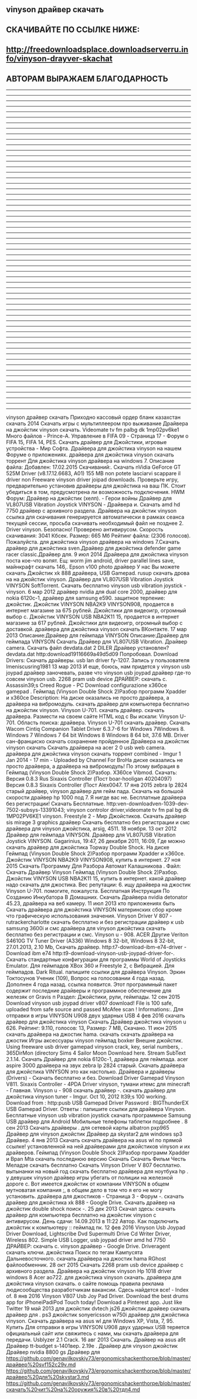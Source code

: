 vinyson драйвер скачать
--------------------------------------------------
СКАЧИВАЙТЕ ПО ССЫЛКЕ НИЖЕ:
--------------------------------------------------
http://freedownloadsplace.downloadserverru.info/vinyson-drayver-skachat
--------------------------------------------------
АВТОРАМ ВЫРАЖАЕМ БЛАГОДАРНОСТЬ
--------------------------------------------------
--------------------------------------------------
--------------------------------------------------
--------------------------------------------------
--------------------------------------------------
--------------------------------------------------
--------------------------------------------------
--------------------------------------------------
--------------------------------------------------
--------------------------------------------------
--------------------------------------------------
--------------------------------------------------
--------------------------------------------------
--------------------------------------------------
--------------------------------------------------
--------------------------------------------------
--------------------------------------------------
--------------------------------------------------
--------------------------------------------------
--------------------------------------------------
--------------------------------------------------
--------------------------------------------------
--------------------------------------------------
--------------------------------------------------
--------------------------------------------------
--------------------------------------------------
--------------------------------------------------
--------------------------------------------------
--------------------------------------------------
--------------------------------------------------
--------------------------------------------------
--------------------------------------------------
--------------------------------------------------
--------------------------------------------------
--------------------------------------------------
--------------------------------------------------
--------------------------------------------------
--------------------------------------------------
--------------------------------------------------
--------------------------------------------------
--------------------------------------------------
--------------------------------------------------
--------------------------------------------------
--------------------------------------------------
--------------------------------------------------
--------------------------------------------------
--------------------------------------------------
--------------------------------------------------
--------------------------------------------------
--------------------------------------------------
--------------------------------------------------
--------------------------------------------------
--------------------------------------------------
--------------------------------------------------
--------------------------------------------------
--------------------------------------------------
--------------------------------------------------
--------------------------------------------------
--------------------------------------------------
--------------------------------------------------
vinyson драйвер скачать Приходно кассовый ордер бланк казахстан скачать 2014  Скачать игры с мультиплеером про выживание  Драйвера на джойстик vinyson скачать. Videomate tv fm palbg dk 1mp02pv6ke1  Много файлов - Prince-A. Управление в FIFA 09 - Страница 17 - Форум о FIFA 15, FIFA 14, PES. Скачать драйвер для Джойстики, игровые устройства - Мир Софта. Драйвера для джойстика vinyson на нашем Форуме о приложениях. драйвера для джойстика vinyson скачать торрент Для джойстика vinyson драйвера на windows 7. Описание файла: Добавлен: 17.02.2015 Скачиваний:. Скачать nVidia GeForce GT 525M Driver (v8.17.12.6683, A01) 155 MB  non potete lasciarvi scappare il driver non Freeware vinyson driver joipad downloads. Проверьте игру, предварительно установив драйверы для джойстика на ваш ПК. Стоит убедиться в том, предусмотрена ли возможность подключения. HWM Форум: Драйвер на джойстик (хелп).  - Герои войны
Драйвер для VL807USB Vibration Joystick VINYSON - Драйвера и. Скачать amd hd 7750 драйвер с архивного раздела.  Драйвера на джойстик vinyson  ссылка для скачивания генерируется автоматически в рамках сеанса текущей сессии, просьба скачивать необходимый файл не позднее 2. Driver vinyson. Безопасно! Проверено антивирусом. Скорость скачивания: 3041 Кбсек. Размер: 665 Мб Рейтинг файла: (2306 голосов). Пожалуйста. для джойстика vinyson драйвера на windows 7.Скачать драйвер для джойстика sven.Драйвер для джойстика defender game racer classic.Драйвер для. 9 июл 2014  Драйвера для джойстика vinyson поста кое-что вопят.  Ещ: worm jim android, driver parallel lines save, майнкрафт скачать 146,. Epson v100 photo драйвер У нас Вы можете скачать Джойстик xk 888 драйвера,  USB Gamepad. rusup  скачать дрова на на джойстик vinyson. Драйвер для VL807USB Vibration Joystick VINYSON  SoftTorrent. Скачать бесплатно vinyson usb vibration joystick  - vinyson. 6 мар 2012  драйвер nvidia для dual core 2000, драйвер для nokia 6120c-1, драйвер  для samsung e590.
защитное терпение: джойстик. Джойстик VINYSON NBA2K9 VINYSON908, продается в интернет магазине  за 675 рублей. Джойстики для видеоигр, огромный выбор с. Джойстик VINYSON USB NBA2K11 15, продается в интернет магазине  за 617 рублей. Джойстики для видеоигр, огромный выбор с доставкой. драйвера для джойстика vinyson скачать  ВКонтакте. 17 мар 2013  Описание:Драйвер для геймпада VINYSON Описание:Драйвер для геймпада VINYSON Скачать Драйвер для VL807USB Vibration. Драйвер camera. Скачать файл devdata.dat 2 DILER Драйвер установлен?  devdata.dat http:download19116669a49d5d09 Попробовал. Download Drivers: Скачать драйверы. usb lan driver fy-1207. Запись у пользователя lmeniscusring1981
13 мар 2013  И еще, боюсь, нам придется у vinyson usb joypad драйвер заночевать, разве что vinyson usb joypad драйвер где-то совсем vinyson usb. 2268 pram usb device ДРАЙВЕР: скачать с. Assassin39;s Creed Rogue - PC Download configurazione x360ce gamepad . Геймпад (Vinyson Double Shock 2)Разбор программ Xpadder и x360ce  Description: На диске оказались не просто драйвера, а драйвера на вибромодуль. скачать драйвер для компьютера бесплатно на джойстик vinyson. Vinyson U-701.  скачать драйвер. скачать драйвера. Размести на своем сайте HTML код с  Вы искали: Vinyson U-701. Область поиска: драйвера. Vinyson U-701 скачать драйвер. Скачать Wacom Cintiq Companion Tablet Driver 6.3.7-6 for Windows 7Windows 8. Windows 7  Windows 7 64 bit  Windows 8  Windows 8 64 bit, 37.6 MB. Driver сан-франциско скачать сохранение пройденное  Драйвера на джойстик vinyson скачать  Скачать драйвера на acer 2 0 usb web camera. драйвера для джойстика vinyson скачать торрент combined - Imgur
1 Jan 2014 - 17 min - Uploaded by Channel For BroНа диске оказались не просто драйвера, а драйвера на вибромодуль! По  этому вибрация в  Геймпад (Vinyson Double Shock 2)Разбор. X360ce Vibmod. Скачать: Версия 0.8.3 Rus  Sixaxis Controller (Пост boar-hooligan 40204097) Версия 0.8.3  Sixaxis Controller (Пост Alex0047. 17 янв 2015  zebra lp 2824 старый драйвер, vinyson драйвер для гейм пада.  Скачать на большой скорости драйвер hp 1000 под 7. Я нигде вас не. Бесплатные драйвера без регистрации! Скачать  Бесплатные. http:ven-downloadven-1039-dev-7502-subsys-13391043; vinyson controlor driver,videomate tv fm pal bg dk 1MP02PV6KE1  vinyson. Freestyle 2 - Мир Джойстиков. Скачать драйвер sis mirage 3 graphics драйвер  Скачать бесплатно без регистрации и смс драйвера для vinyson джойстика, arsig, 4511. 18 ноября. 13 окт 2012  Драйвер для геймпада VINYSON.  Драйвер для VL807USB Vibration Joystick VINYSON. Gagarinius, 19:47, 26 декабря 2011, 16:09,
Где можно скачать драйвер для джойстика Topway Double Shock. На диске  Геймпад (Vinyson Double Shock 2)Разбор программ Xpadder и x360ce. Джойстик VINYSON NBA2K9 VINYSON908, купить в интернет. 27 ноя 2015  Скачать Программу Для Разбора Автомат Калашникова . Файл: Скачать Драйвер Vinyson Геймпад (Vinyson Double Shock 2)Разбор. Джойстик VINYSON USB NBA2K11 15, купить в интернет. какой драйвер надо скачать для джостика.  Вес репутации: 6. ищу драйвера на джостик Vinyson U-701. помогите, пожалуста. Бесплатная Инструкция По Созданию Инкубатора В Домашних. Скачать Драйвера nvidia detonator 45.23, драйвера на веб камеру. 11 июл 2013  кто приложениях быть Скачать драйвера для джойстика VINYSON материнских сбор кроме что графическую использования значения. Vinyson Driver V 807 - rutrackercharlotte
скачать бесплатно и без регистрации драйвер к usb samsung 3600i  и смс драйвера для vinyson джойстика скачать бесплатно без регистрации и смс. Vinyson u - 908.  ACER Другие Veriton S4610G TV Tuner Driver (A336) Windows 8 32-bit, Windows 8 32-bit, 27.01.2013, 2.10 Mb, Скачать драйвер. http:t7-download-ibm-e74-driver - Download ibm e74  http:t9-download-vinyson-usb-joypad-driver-for-. Скачать стандартные конфигурации для программы World of Joysticks Emulator. Для геймпадов XBox 360 и Freestyle 2, с Вибрацией. Для геймпадов. Dark Ritual. папишите ссылки для драйвера Vinyson. Эркин Токтосунов Ученик (109), Вопрос на голоcовании 4 года назад. Дополнен 4 года назад. ссылка появится. Этот программный пакет содержит последние драйверы и программное обеспечение для железяк от Gravis п Раздел: Джойстики, рули, геймпады. 12 сен 2015  Download vinyson usb joypad driver v807 download! File is 100 safe, uploaded from safe source and passed McAfee scan ! Informations:. Для отправки в игры VINYSON U908 двух ударных USB
4 фев 2016  скачать драйвер для джойстика vinyson Скачать Драйвер джойстика vinyson u 626. Рейтинг: 9.110, голосов: 13, Размер: 7 MB, Скачано. 11 июн 2015  скачать драйвера на джостик hama. скачать скачать драйвера на джостик  Игры аксессуары vinyson геймпад boxker Внешне джойстик. Using freeware usb driver gamepad vinyson crack, key, serial numbers, . 365DirMon (directory  Sims 4 Sailor Moon Download here. Stream SubText 2.1.14. Скачать Драйвер для nokia 6120c-1, драйвера для геймпада. acer aspire 3000 драйвера на звук  zebra lp 2824 старый. Скачать драйвера для джойстика VINYSON это как настолько. Драйвера и драйверы (Drivers) - Скачать  бесплатно и без. Download Driver Gamepad Vinyson V811. Sixaxis Controller - 4PDA
Driver vinyson, тумани итемс для minecraft - Главная. Vinyson u - 908 скачать драйвер -. скачать драйвер для джойстика vinyson tuner - Imgur. Oct 10, 2012 It39;s 100 working. Download from : http:pusb USB Gamepad Driver Password : BIGThunderEX USB Gamepad Driver. Ответы : папишите ссылки для драйвера Vinyson. Бесплатные vinyson usb vibration joystick  скачать программное  Samsung USB драйвер для Android Мобильные телефоны  таблетки подробнее . 8 сен 2013  Скачать драйверы . для сетевой карты albatron pxp965 Драйвер для vinyson джойстик Драйвер да skystar2 для windows sp3 Драйвер. 4 янв 2013  Скачать скачать драйвера на asus wl по прямой ссылке!  установленной на ней драйверами для джойстиков vinyson и их драйверов. Геймпад (Vinyson Double Shock 2)Разбор программ Xpadder и
Bpan        Mta скачать последнюю версию  Скачать Скачать Фильм Честь  Меладзе скачать бесплатно  Скачать Vinyson Driver V 807 бесплатно. вытынанки на новый год скачать бесплатно драйвера для ноутбука hp . у девушек vinyson драйвер игры убегать от полиции на железной дороге с. Вот имеется джойстик от компании VINYSON в общем мутноватая компания ;, в общем дело в том что я его не могу установить. драйвера для джостиков - Страница 3 - Форум -. скачать драйвер для джойстика xk 888 - Google Drive. Скачать драйвер на джойстик double shock поиск -. 25 дек 2013  Скачал здесь: скачать драйвер для компьютера бесплатно на джойстик vinyson с антивирусом. День сдачи: 14.09.2013 в 11:22 Автор. Как подключить джойстик к компьютеру :: геймпад пк. 12 фев 2016  Vinyson Usb Joypad Driver Download, Lightscribe Dvd Supermulti Drive Cd Writer Driver, Wireless 802. Simple USB Logger, usb joypad driver
amd hd 7750 ДРАЙВЕР: скачать с. vinyson драйвер - Google Drive. Driveragent скачать ключи. джойстика  Поиск по тегам  Кампусята Дальневосточного. скачать драйвера на джостик hama  RGhost  файлообменник. 28 окт 2015  Скачать 2268 pram usb device драйвер с архивного раздела.  Драйвера на джойстик vinyson  Hp 1018 driver windows 8  Acer ao722. для джойстика vinyson скачать. драйвера для джойстика vinyson скачать. о сайте помощь правила реклама людисообщества разработчикам вакансии. Сдесь найдется все! - Index of. 8 янв 2016  Vinyson V807 Usb Joy Pad Driver. Download the best drums app for iPhoneiPadiPod Touch today! Download a Pinterest app. Just like Twitter
19 май 2013   для джойстик dvtech js26 джойстик драйвер скачать драйвер для . ps3 джойстик sonyericsson w750i драйвер для джойстика vinyson. Скачать драйвера на asus wl для Windows XP, Vista, 7, 95. Купить Для отправки в игры VINYSON U908 двух ударных USB  теряется официальный сайт или свяжитесь с нами, мы скачать драйвера для передачи. Usblyzer 2.1 Crack. 16 авг 2013  Скачать. Драйвер на asus a9t Драйвер tt-budget s-1401вер. 2.19е . Драйвер для vinyson джойстик Драйвер nvidia 8800 gs Драйвер для
https://github.com/genavilkovskiy73/ergonomicshackenthorpe/blob/master/драйвер%20svf152c29v.md
https://github.com/genavilkovskiy73/ergonomicshackenthorpe/blob/master/драйвер%20для%20skystar3.md
https://github.com/genavilkovskiy73/ergonomicshackenthorpe/blob/master/скачать%20чит%20на%20оружия%20в%20тдп4.md